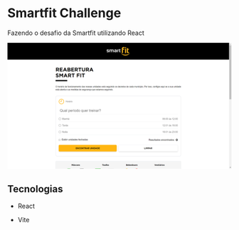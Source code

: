 # Smartfit Challenge 

Fazendo o desafio da Smartfit utilizando React

![alt text](image.png)


## Tecnologias 

- React

- Vite

